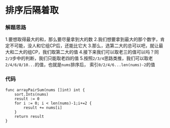 # 排序后隔着取
### 解题思路
1.要想取得最大的和，那么要尽量拿到大的数
2.我们想要拿到最大的那个数字，肯定不可能，没人和它组CP后，还能比它大
3.那么，选第二大的总可以吧，就让最大和二大的组CP，我们取第二大的值
4.接下来我们可以取老三的值可以吗？同``2/3``步中的判断，我们只能取老四的值
5.按照``2/3/4``思路类推，我们可以取老``2/4/6/8/10...``的值，也就是``nums``排序后，
索引``0/2/4/6...len(nums)-2``的值

### 代码

```golang
func arrayPairSum(nums []int) int {
	sort.Ints(nums)
	result := 0
	for i := 0; i < len(nums)-1;i+=2 {
		result += nums[i]
	}
	return result
}
```
